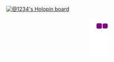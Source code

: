 

[![@1234's Holopin board](https://holopin.me/1234)](https://holopin.io/@1234)

<p align="center">
  <img src="https://github.com/vedant-z/vedant-z/blob/output/github-contribution-grid-snake.gif"/>
</p>

<!--
**vedant-z/vedant-z** is a ✨ _special_ ✨ repository because its `README.md` (this file) appears on your GitHub profile.

Here are some ideas to get you started:

- 🔭 I’m currently working on ...
- 🌱 I’m currently learning ...
- 👯 I’m looking to collaborate on ...
- 🤔 I’m looking for help with ...
- 💬 Ask me about ...
- 📫 How to reach me: ...
- 😄 Pronouns: ...
- ⚡ Fun fact: ...
-->
